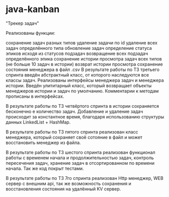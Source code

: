 # java-kanban
"Трекер задач"

Реализованы функции:

сохранение задач разных типов
удаление задачи по id
удаление всех задач определённого типа
обновление задач
определение статуса эпиков исходя из статусов подзадач
возвращение всех подзадач определённого эпика
сохранение истории просмотра задач всех типов (не больше 10 задач в истории)
возврат истории просмотра
сохранение состояния менеджера в файл .csv
В результате работы по ТЗ третьего спринта введён абстрактный класс, от которого наследуются все классы задач. Реализованы интерфейсы менеджера задач и менеджера истории. Введён улититарный класс, который возвращает объекты менеджеров истории и задач по умолчанию. Комментарии к методам прописаны в интерфейсах.

В результате работы по ТЗ четвёртого спринта в истории сохраняется бесконечно е количество задач. Добавление и удаление задач происходит за константное время, благодаря использованию структуры данных LinkedList + HashMap.

В результате работы по ТЗ пятого спринта реализован класс менеджера, который сохраняет своё сотояние в файл и может восстановить менеджер из файла.

В результате работы по ТЗ шестого спринта реализован функционал работы с временем начала и продолжительностью задач, контроль пересечения задач, хранение задач в отсортированном по времени начала. Так же код покрыт тестами.

В результате работы по ТЗ 7го спринта реализован Http менеджер, WEB сервер с внешним api, так же возможность сохранения и восстановления состояния на удалённый KV сервер.
